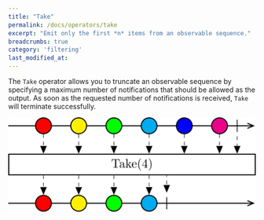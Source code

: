 ```yaml
---
title: "Take"
permalink: /docs/operators/take
excerpt: "Emit only the first *n* items from an observable sequence."
breadcrumbs: true
category: 'filtering'
last_modified_at: 
---
```


The `Take` operator allows you to truncate an observable sequence by specifying a maximum number of notifications that should be allowed as the output. As soon as the requested number of notifications is received, `Take` will terminate successfully.

![Take operator](/assets/images/take.svg)
